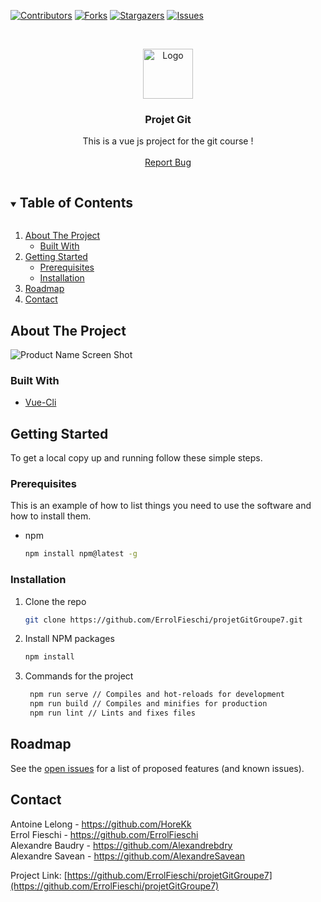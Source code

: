<!--
*** Thanks for checking out the Best-README-Template. If you have a suggestion
*** that would make this better, please fork the repo and create a pull request
*** or simply open an issue with the tag "enhancement".
*** Thanks again! Now go create something AMAZING! :D
***
***
***
*** To avoid retyping too much info. Do a search and replace for the following:
*** ErrolFieschi, projetGitGroupe7, twitter_handle, email, Projet Git, project_description
-->



<!-- PROJECT SHIELDS -->
<!--
*** I'm using markdown "reference style" links for readability.
*** Reference links are enclosed in brackets [ ] instead of parentheses ( ).
*** See the bottom of this document for the declaration of the reference variables
*** for contributors-url, forks-url, etc. This is an optional, concise syntax you may use.
*** https://www.markdownguide.org/basic-syntax/#reference-style-links
-->
[![Contributors][contributors-shield]][contributors-url]
[![Forks][forks-shield]][forks-url]
[![Stargazers][stars-shield]][stars-url]
[![Issues][issues-shield]][issues-url]


<!-- PROJECT LOGO -->
<br />
<p align="center">
  <a href="https://github.com/ErrolFieschi/projetGitGroupe7">
    <img src="https://upload.wikimedia.org/wikipedia/commons/9/95/Vue.js_Logo_2.svg" alt="Logo" width="80" height="80">
  </a>

<h3 align="center">Projet Git</h3>

  <p align="center">
    This is a vue js project for the git course !
    <br />
    <br />
    <a href="https://github.com/ErrolFieschi/projetGitGroupe7/issues">Report Bug</a>
  </p>
</p>



<!-- TABLE OF CONTENTS -->
<details open="open">
  <summary><h2 style="display: inline-block">Table of Contents</h2></summary>
  <ol>
    <li>
      <a href="#about-the-project">About The Project</a>
      <ul>
        <li><a href="#built-with">Built With</a></li>
      </ul>
    </li>
    <li>
      <a href="#getting-started">Getting Started</a>
      <ul>
        <li><a href="#prerequisites">Prerequisites</a></li>
        <li><a href="#installation">Installation</a></li>
      </ul>
    </li>
    <li><a href="#roadmap">Roadmap</a></li>
    <li><a href="#contact">Contact</a></li>
  </ol>
</details>



<!-- ABOUT THE PROJECT -->
## About The Project

![Product Name Screen Shot][product-screenshot]

### Built With

* [Vue-Cli](vuejs/vue-cli)

<!-- GETTING STARTED -->
## Getting Started

To get a local copy up and running follow these simple steps.

### Prerequisites

This is an example of how to list things you need to use the software and how to install them.
* npm
  ```sh
  npm install npm@latest -g
  ```

### Installation

1. Clone the repo
   ```sh
   git clone https://github.com/ErrolFieschi/projetGitGroupe7.git
   ```
2. Install NPM packages
   ```sh
   npm install
   ```
3. Commands for the project
   ```sh
    npm run serve // Compiles and hot-reloads for development
    npm run build // Compiles and minifies for production
    npm run lint // Lints and fixes files
   ```


<!-- ROADMAP -->
## Roadmap

See the [open issues](https://github.com/ErrolFieschi/projetGitGroupe7/issues) for a list of proposed features (and known issues).


<!-- CONTACT -->
## Contact

Antoine Lelong - https://github.com/HoreKk
<br />
Errol Fieschi - https://github.com/ErrolFieschi
<br />
Alexandre Baudry - https://github.com/Alexandrebdry
<br />
Alexandre Savean - https://github.com/AlexandreSavean


Project Link: [https://github.com/ErrolFieschi/projetGitGroupe7](https://github.com/ErrolFieschi/projetGitGroupe7)



<!-- MARKDOWN LINKS & IMAGES -->
<!-- https://www.markdownguide.org/basic-syntax/#reference-style-links -->
[contributors-shield]: https://img.shields.io/github/contributors/ErrolFieschi/projetGitGroupe7.svg?style=for-the-badge
[contributors-url]: https://github.com/ErrolFieschi/projetGitGroupe7/graphs/contributors
[forks-shield]: https://img.shields.io/github/forks/ErrolFieschi/projetGitGroupe7.svg?style=for-the-badge
[forks-url]: https://github.com/ErrolFieschi/projetGitGroupe7/network/members
[stars-shield]: https://img.shields.io/github/stars/ErrolFieschi/projetGitGroupe7.svg?style=for-the-badge
[stars-url]: https://github.com/ErrolFieschi/projetGitGroupe7/stargazers
[issues-shield]: https://img.shields.io/github/issues/ErrolFieschi/projetGitGroupe7.svg?style=for-the-badge
[issues-url]: https://github.com/ErrolFieschi/projetGitGroupe7/issues
[product-screenshot]: https://i.postimg.cc/htVpBDmZ/Capture-d-cran-du-2021-02-02-11-46-48.png
